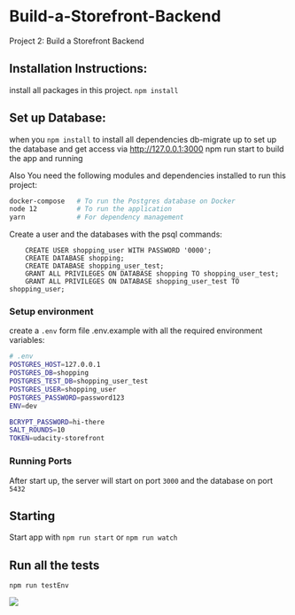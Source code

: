 # Build-a-Storefront-Backend

Project 2: Build a Storefront Backend

## Installation Instructions:

install all packages in this project.
`npm install`

## Set up Database:

when you `npm install` to install all dependencies db-migrate up to set up the database and get access via http://127.0.0.1:3000 npm run start to build the app and running

Also You need the following modules and dependencies installed to run this project:

```bash
docker-compose   # To run the Postgres database on Docker
node 12          # To run the application
yarn             # For dependency management
```

Create a user and the databases with the psql commands:

```
    CREATE USER shopping_user WITH PASSWORD '0000';
    CREATE DATABASE shopping;
    CREATE DATABASE shopping_user_test;
    GRANT ALL PRIVILEGES ON DATABASE shopping TO shopping_user_test;
    GRANT ALL PRIVILEGES ON DATABASE shopping_user_test TO shopping_user;
```

### Setup environment

create a `.env` form file .env.example with all the required environment variables:

```bash
# .env
POSTGRES_HOST=127.0.0.1
POSTGRES_DB=shopping
POSTGRES_TEST_DB=shopping_user_test
POSTGRES_USER=shopping_user
POSTGRES_PASSWORD=password123
ENV=dev

BCRYPT_PASSWORD=hi-there
SALT_ROUNDS=10
TOKEN=udacity-storefront
```

### Running Ports

After start up, the server will start on port `3000` and the database on port `5432`

## Starting

Start app with `npm run start` or `npm run watch`

## Run all the tests

`npm run testEnv`

<img src='https://user-images.githubusercontent.com/75043063/201090860-93f401aa-ee4a-42cf-bf81-d254e9904bd2.png'>

